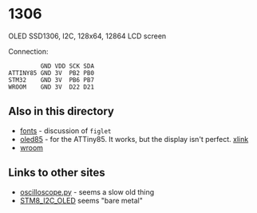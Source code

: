 # 1306

OLED SSD1306, I2C, 128x64, 12864 LCD screen

Connection:

```
         GND VDD SCK SDA
ATTINY85 GND 3V  PB2 PB0
STM32    GND 3V  PB6 PB7
WROOM    GND 3V  D22 D21
```


## Also in this directory

* [fonts](fonts.md) - discussion of `figlet`
* [oled85](oled85) - for the ATTiny85. It works, but the display isn't perfect. [xlink](https://www.instructables.com/ATTiny85-connects-to-I2C-OLED-display-Great-Things/)
* [wroom](wroom.md)

## Links to other sites

* [oscilloscope.py](https://gist.github.com/blippy/dd93dc64640f31dd9616af8e35cc602a) - seems a slow old thing
* [STM8_I2C_OLED](https://github.com/tugaozi/STM8_I2C_OLED) seems "bare metal"

